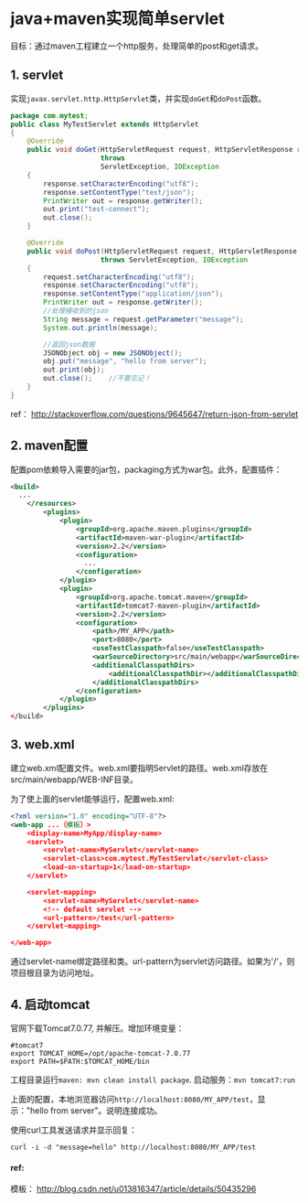 # java+maven实现简单servlet

目标：通过maven工程建立一个http服务，处理简单的post和get请求。

## 1. servlet

实现`javax.servlet.http.HttpServlet`类，并实现`doGet`和`doPost`函数。

```java
package com.mytest;
public class MyTestServlet extends HttpServlet
{
    @Override
    public void doGet(HttpServletRequest request, HttpServletResponse response)
                      throws
                      ServletException, IOException
    {
        response.setCharacterEncoding("utf8");
        response.setContentType("text/json");
        PrintWriter out = response.getWriter();
        out.print("test-connect");
        out.close();
    }

    @Override
    public void doPost(HttpServletRequest request, HttpServletResponse response)
                      throws ServletException, IOException
    {
        request.setCharacterEncoding("utf8");
        response.setCharacterEncoding("utf8");
        response.setContentType("application/json");
        PrintWriter out = response.getWriter();
        //处理接收到的json
        String message = request.getParameter("message");
        System.out.println(message);

        //返回json数据
        JSONObject obj = new JSONObject();
        obj.put("message", "hello from server");
        out.print(obj);
        out.close();	//不要忘记！
    }
}
```

ref： http://stackoverflow.com/questions/9645647/return-json-from-servlet

## 2. maven配置

配置pom依赖导入需要的jar包，packaging方式为war包。此外，配置插件：

```xml
<build>
  ...
    </resources>
        <plugins>
            <plugin>
                <groupId>org.apache.maven.plugins</groupId>
                <artifactId>maven-war-plugin</artifactId>
                <version>2.2</version>
                <configuration>
                  ...
                </configuration>
            </plugin>
            <plugin>
                <groupId>org.apache.tomcat.maven</groupId>
                <artifactId>tomcat7-maven-plugin</artifactId>
                <version>2.2</version>
                <configuration>
                    <path>/MY_APP</path>
                    <port>8080</port>
                    <useTestClasspath>false</useTestClasspath>
                    <warSourceDirectory>src/main/webapp</warSourceDirectory>
                    <additionalClasspathDirs>
                        <additionalClasspathDir></additionalClasspathDir>
                    </additionalClasspathDirs>
                </configuration>
            </plugin>
        </plugins>
</build>
```

## 3. web.xml

建立web.xml配置文件。web.xml要指明Servlet的路径。web.xml存放在src/main/webapp/WEB-INF目录。

为了使上面的servlet能够运行，配置web.xml:


```xml
<?xml version="1.0" encoding="UTF-8"?>
<web-app ...（模板）>
	<display-name>MyApp/display-name>
	<servlet>
		<servlet-name>MyServlet</servlet-name>
		<servlet-class>com.mytest.MyTestServlet</servlet-class>
		<load-on-startup>1</load-on-startup>
	</servlet>

	<servlet-mapping>
		<servlet-name>MyServlet</servlet-name>
		<!-- default servlet -->
		<url-pattern>/test</url-pattern>
	</servlet-mapping>

</web-app>

```

通过servlet-name绑定路径和类。url-pattern为servlet访问路径。如果为'/'，则项目根目录为访问地址。

## 4. 启动tomcat

官网下载Tomcat7.0.77, 并解压。增加环境变量：

```
#tomcat7
export TOMCAT_HOME=/opt/apache-tomcat-7.0.77
export PATH=$PATH:$TOMCAT_HOME/bin
```

工程目录运行`maven: mvn clean install package`.  启动服务：`mvn tomcat7:run`


上面的配置，本地浏览器访问`http://localhost:8080/MY_APP/test`，显示："hello from server"。说明连接成功。

使用curl工具发送请求并显示回复：

  `curl -i -d "message=hello" http://localhost:8080/MY_APP/test`

#### ref:

模板： http://blog.csdn.net/u013816347/article/details/50435296
